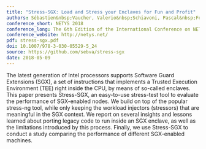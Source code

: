 ```yaml
---
title: "Stress-SGX: Load and Stress your Enclaves for Fun and Profit"
authors: Sébastien&nbsp;Vaucher, Valerio&nbsp;Schiavoni, Pascal&nbsp;Felber
conference_short: NETYS 2018
conference_long: The 6th Edition of the International Conference on NETworked sYStems, Essaouira, Morocco, 2018
conference_website: http://netys.net/
pdf: stress-sgx.pdf
doi: 10.1007/978-3-030-05529-5_24
source: https://github.com/sebva/stress-sgx
date: 2018-05-09
---
```

The latest generation of Intel processors supports Software Guard Extensions (SGX), a set of instructions that implements a Trusted Execution Environment (TEE) right inside the CPU, by means of so-called enclaves.
This paper presents <span class="small-caps">Stress-SGX</span>, an easy-to-use stress-test tool to evaluate the performance of SGX-enabled nodes.
We build on top of the popular <span class="small-caps">stress-ng</span> tool, while only keeping the workload injectors (stressors) that are meaningful in the SGX context.
We report on several insights and lessons learned about porting legacy code to run inside an SGX enclave, as well as the limitations introduced by this process.
Finally, we use <span class="small-caps">Stress-SGX</span> to conduct a study comparing the performance of different SGX-enabled machines.
